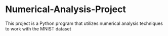 # Numerical-Analysis-Project
This project is a Python program that utilizes numerical analysis techniques to work with the MNIST dataset
